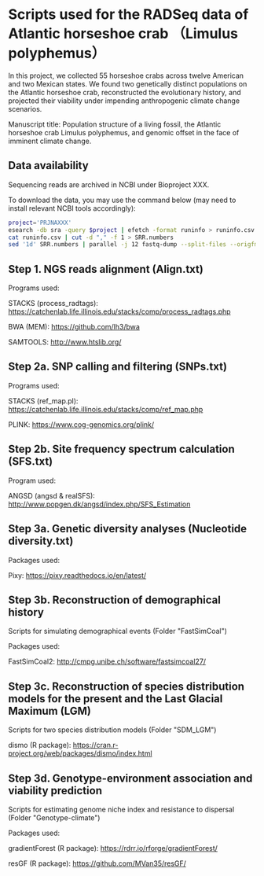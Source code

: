 # Scripts used for the RADSeq data of Atlantic horseshoe crab （Limulus polyphemus）

In this project, we collected 55 horseshoe crabs across twelve American and two Mexican states. We found two genetically distinct populations on the Atlantic horseshoe crab, reconstructed the evolutionary history, and projected their viability under impending anthropogenic climate change scenarios.

Manuscript title: Population structure of a living fossil, the Atlantic horseshoe crab Limulus polyphemus, and genomic offset in the face of imminent climate change.


## Data availability

Sequencing reads are archived in NCBI under Bioproject XXX. 

To download the data, you may use the command below (may need to install relevant NCBI tools accordingly):

```bash
project='PRJNAXXX'
esearch -db sra -query $project | efetch -format runinfo > runinfo.csv
cat runinfo.csv | cut -d "," -f 1 > SRR.numbers
sed '1d' SRR.numbers | parallel -j 12 fastq-dump --split-files --origfmt --gzip {}
```


## Step 1. NGS reads alignment (Align.txt)

Programs used: 

STACKS (process_radtags): https://catchenlab.life.illinois.edu/stacks/comp/process_radtags.php 

BWA (MEM): https://github.com/lh3/bwa

SAMTOOLS: http://www.htslib.org/


## Step 2a. SNP calling and filtering (SNPs.txt)

Programs used: 

STACKS (ref_map.pl): https://catchenlab.life.illinois.edu/stacks/comp/ref_map.php 

PLINK: https://www.cog-genomics.org/plink/


## Step 2b. Site frequency spectrum calculation (SFS.txt)

Program used: 

ANGSD (angsd & realSFS): http://www.popgen.dk/angsd/index.php/SFS_Estimation


## Step 3a. Genetic diversity analyses (Nucleotide diversity.txt)

Packages used: 

Pixy: https://pixy.readthedocs.io/en/latest/


## Step 3b. Reconstruction of demographical history

Scripts for simulating demographical events (Folder "FastSimCoal")

Packages used: 

FastSimCoal2: http://cmpg.unibe.ch/software/fastsimcoal27/


## Step 3c. Reconstruction of species distribution models for the present and the Last Glacial Maximum (LGM) 

Scripts for two species distribution models (Folder "SDM_LGM")

dismo (R package): https://cran.r-project.org/web/packages/dismo/index.html

## Step 3d. Genotype-environment association and viability prediction

Scripts for estimating genome niche index and resistance to dispersal (Folder "Genotype-climate")

Packages used: 

gradientForest (R package): https://rdrr.io/rforge/gradientForest/

resGF (R package): https://github.com/MVan35/resGF/ 
